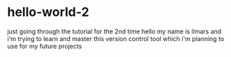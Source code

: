 # hello-world-2
just going through the tutorial for the 2nd time
hello
my name is ilmars and i'm trying to learn and master this version control tool which i'm planning to use for my future projects
